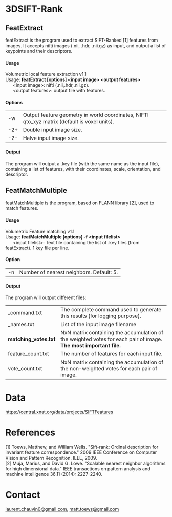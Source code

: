 

# 3DSIFT-Rank

## FeatExtract
featExtract is the program used to extract SIFT-Ranked [1] features from images. It accepts nifti images (.nii, .hdr, .nii.gz) as input, and output a list of keypoints and their descriptors.

#### Usage
Volumetric local feature extraction v1.1  
Usage: **featExtract [options] \<input image\> \<output features\>**  
&nbsp;&nbsp;&nbsp;&nbsp;&nbsp;&nbsp;\<input image\>: nifti (.nii,.hdr,.nii.gz).  
&nbsp;&nbsp;&nbsp;&nbsp;&nbsp;&nbsp;\<output features\>: output file with features.  

#### Options 
 <table>
  <tr>
    <td>-w</td><td>Output feature geometry in world coordinates, NIFTI qto_xyz matrix (default is voxel units).</td> 
  </tr>
  <tr>
    <td>-2+</td><td>Double input image size.</td>
  </tr>
  <tr>
    <td>-2-</td><td>Halve input image size.</td>
  </tr>
 </table>
 
 #### Output
 The program will output a .key file (with the same name as the input file), containing a list of features, with their coordinates, scale, orientation, and descriptor.
 
## FeatMatchMultiple
featMatchMultiple is the program, based on FLANN library [2], used to match features.

#### Usage
Volumetric Feature matching v1.1  
Usage: **featMatchMultiple [options] -f \<input filelist\>**  
&nbsp;&nbsp;&nbsp;&nbsp;&nbsp;&nbsp;\<input filelist\>: Text file containing the list of .key files (from featExtract). 1 key file per line.
    
#### Option
 <table>
  <tr>
    <td>-n</td><td>Number of nearest neighbors. Default: 5.</td> 
  </tr>
 </table>

#### Output
The program will output different files:

 <table>
  <tr>
    <td>_command.txt</td><td>The complete command used to generate this results (for logging purpose).</td> 
  </tr>
  <tr>
    <td>_names.txt</td><td>List of the input image filename</td> 
  </tr>
  <tr>
    <td><b>matching_votes.txt</b></td><td>NxN matrix containing the accumulation of the weighted votes for each pair of image. <br><b>The most important file.</b></td> 
  </tr>
  <tr>
    <td>feature_count.txt</td><td>The number of features for each input file.</td> 
  </tr>
  <tr>
    <td>vote_count.txt</td><td>NxN matrix containing the accumulation of the non-weighted votes for each pair of image.</td> 
  </tr>
 </table>

# Data
https://central.xnat.org/data/projects/SIFTFeatures

# References
[1] Toews, Matthew, and William Wells. "Sift-rank: Ordinal description for invariant feature correspondence." 2009 IEEE Conference on Computer Vision and Pattern Recognition. IEEE, 2009.  
[2] Muja, Marius, and David G. Lowe. "Scalable nearest neighbor algorithms for high dimensional data." IEEE transactions on pattern analysis and machine intelligence 36.11 (2014): 2227-2240.

# Contact
laurent.chauvin0@gmail.com, matt.toews@gmail.com 
